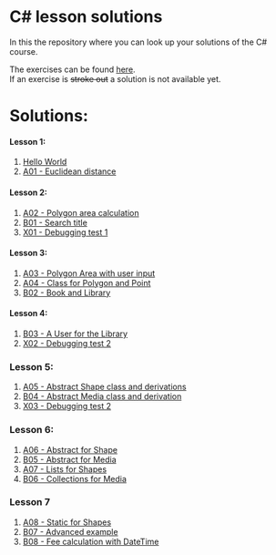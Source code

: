 # C\# lesson solutions

In this the repository where you can look up your solutions of the C# course.

The exercises can be found [here](http://fsr.github.io/csharp-lessons/).  
If an exercise is ~~stroke out~~ a solution is not available yet.

# Solutions:
#### Lesson 1:
1. [Hello World](lesson_01/hello_world/ExerciseSolution/)
2. [A01 - Euclidean distance](lesson_01/A01_euclidean_distance/ExerciseSolution/)

#### Lesson 2:
1. [A02 - Polygon area calculation](lesson_02/A02_polygon_area_1/ExerciseSolution/)
2. [B01 - Search title](lesson_02/B01_search_title/ExerciseSolution/)
3. [X01 - Debugging test 1](lesson_02/X01_debugging_test_1/ExerciseSolution/)

#### Lesson 3:
1. [A03 - Polygon Area with user input](lesson_03/A03_polygon_area_2/ExerciseSolution/)
2. [A04 - Class for Polygon and Point](lesson_03/A04_polygon_point_class/ExerciseSolution/)
3. [B02 - Book and Library](lesson_03/B02_book_library/ExerciseSolution/)

#### Lesson 4:
1. [B03 - A User for the Library](lesson_04/B03_user/ExerciseSolution/)
2. [X02 - Debugging test 2](lesson_04/X02_debugging_test_2/ExerciseSolution/)

### Lesson 5:
1. [A05 - Abstract Shape class and derivations](lesson_05/A05_abstract_shapes/ExerciseSolution/)
2. [B04 - Abstract Media class and derivation](lesson_05/B04_abstract_media/ExerciseSolution/)
2. [X03 - Debugging test 2](lesson_05/X03_debugging_test_3/ExerciseSolution/)

### Lesson 6:
1. [A06 - Abstract for Shape](lesson_06/A06_abstract_for_shape/ExerciseSolution/)
2. [B05 - Abstract for Media](lesson_06/B05_abstract_for_media/ExerciseSolution/)
1. [A07 - Lists for Shapes](lesson_06/A07_lists_for_shapes/ExerciseSolution/)
2. [B06 - Collections for Media](lesson_06/B06_collections_for_media/ExerciseSolution/)

### Lesson 7
1. [A08 - Static for Shapes](lesson_07/A08_static_for_shapes/ExerciseSolution/)
2. [B07 - Advanced example](lesson_07/B07_advanced_example/ExerciseSolution/)
3. [B08 - Fee calculation with DateTime](lesson_07/B08_fee_calculation/ExerciseSolution/)
